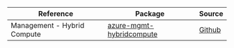 | Reference | Package | Source |
|---|---|---|
|Management - Hybrid Compute|[azure-mgmt-hybridcompute](https://repo1.maven.org/maven2/com/microsoft/azure/hybridcompute/v2020_08_02/azure-mgmt-hybridcompute)|[Github](https://github.com/Azure/azure-sdk-for-java)|
